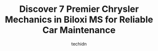 ---
layout: ampstory
image: https://images.unsplash.com/photo-1604755940773-d7d32c4e43e1?ixlib=rb-4.0.3&ixid=MnwxMjA3fDB8MHxwaG90by1wYWdlfHx8fGVufDB8fHx8&auto=format&fit=crop&w=640&h=853&q=80
author: techidn
featured: false
description: Looking for reliable and skilled Chrysler Mechanic in Biloxi MS, USA? Your search ends here with the 7 best Chrysler Mechanic in town. With their expertise and commitment to delivering excep
title: Discover 7 Premier Chrysler Mechanics in Biloxi MS for Reliable Car Maintenance
cover:
   title: Discover 7 Premier Chrysler Mechanics in Biloxi MS for Reliable Car Maintenance
   subtitle: Rickpate
   background: https://images.unsplash.com/photo-1604755940773-d7d32c4e43e1?ixlib=rb-4.0.3&ixid=MnwxMjA3fDB8MHxwaG90by1wYWdlfHx8fGVufDB8fHx8&auto=format&fit=crop&w=640&h=853&q=80

pages: 
 - layout: thirds
   top: <h1>#1 Firestone Complete Auto Care</h1>
   bottom: "<p>Went for an oil change. The guy talked me into changing to synthetical oil which I did. My car started shaking and driving roughly but now almost 2 months later I brought</p>"
   background: https://www.knot35.com/toplist/wp-content/uploads/2023/06/best-chrysler-mechanic-1-in-biloxi-ms-1685831285.jpeg
   backgroundblur: true
 - layout: thirds
   top: <h1>#2 Firestone Complete Auto Care</h1>
   bottom: "<p>887 Howard Ave, Biloxi, MS 39530, United States</p>"
   background: https://www.knot35.com/toplist/wp-content/uploads/2023/06/best-chrysler-mechanic-2-in-biloxi-ms-1685831286.jpeg
   cta:
      link: https://www.knot35.com/toplist/discover-7-premier-chrysler-mechanics-in-biloxi-ms-for-reliable-car-maintenance/
      text: Discover 7 Premier Chrysler Mechanics in Biloxi MS for Reliable Car Maintenance
 - layout: thirds
   top: <h1>#3 Joes Garage</h1>
   bottom: "<p>1811 Pass Rd, Biloxi, MS 39531, United States</p>"
   background: https://www.knot35.com/toplist/wp-content/uploads/2023/06/best-chrysler-mechanic-3-in-biloxi-ms-1685831286.jpeg
   cta:
      link: https://www.knot35.com/toplist/discover-7-premier-chrysler-mechanics-in-biloxi-ms-for-reliable-car-maintenance/
      text: Discover 7 Premier Chrysler Mechanics in Biloxi MS for Reliable Car Maintenance
 - layout: thirds
   top: <h1>#4 Goodyear Auto Service</h1>
   bottom: "<p>2585 Pass Rd, Biloxi, MS 39531, United States</p>"
   background: https://images.unsplash.com/photo-1615749413727-825b59a857b5?ixlib=rb-4.0.3&ixid=MnwxMjA3fDB8MHxwaG90by1wYWdlfHx8fGVufDB8fHx8&auto=format&fit=crop&w=640&h=853&q=80
   cta:
      link: https://www.knot35.com/toplist/discover-7-premier-chrysler-mechanics-in-biloxi-ms-for-reliable-car-maintenance/
      text: Discover 7 Premier Chrysler Mechanics in Biloxi MS for Reliable Car Maintenance
 - layout: thirds
   top: <h1>#5 Firestone Complete Auto Care</h1>
   bottom: "<p>405 Meadows Dr, Biloxi, MS 39534, United States</p>"
   background: https://images.unsplash.com/photo-1564951434112-64d74cc2a2d7?ixlib=rb-4.0.3&ixid=MnwxMjA3fDB8MHxwaG90by1wYWdlfHx8fGVufDB8fHx8&auto=format&fit=crop&w=640&h=853&q=80
   cta:
      link: https://www.knot35.com/toplist/discover-7-premier-chrysler-mechanics-in-biloxi-ms-for-reliable-car-maintenance/
      text: Discover 7 Premier Chrysler Mechanics in Biloxi MS for Reliable Car Maintenance
 - layout: thirds
   top: <h1>#6 Worrell Automotive Service</h1>
   bottom: "<p>910 Cedar Lake Rd, Biloxi, MS 39532, United States</p>"
   background: https://images.unsplash.com/photo-1620421680010-0766ff230392?ixlib=rb-4.0.3&ixid=MnwxMjA3fDB8MHxwaG90by1wYWdlfHx8fGVufDB8fHx8&auto=format&fit=crop&w=640&h=853&q=80
   cta:
      link: https://www.knot35.com/toplist/discover-7-premier-chrysler-mechanics-in-biloxi-ms-for-reliable-car-maintenance/
      text: Discover 7 Premier Chrysler Mechanics in Biloxi MS for Reliable Car Maintenance
 - layout: thirds
   top: <h1>#7 Hammetts Auto Electric</h1>
   bottom: "<p>198 Main St, Biloxi, MS 39530, United States</p>"
   background: https://images.unsplash.com/photo-1613843873231-1447db182f97?ixlib=rb-4.0.3&ixid=MnwxMjA3fDB8MHxwaG90by1wYWdlfHx8fGVufDB8fHx8&auto=format&fit=crop&w=640&h=853&q=80
   cta:
      link: https://www.knot35.com/toplist/discover-7-premier-chrysler-mechanics-in-biloxi-ms-for-reliable-car-maintenance/
      text: Discover 7 Premier Chrysler Mechanics in Biloxi MS for Reliable Car Maintenance
 - layout: thirds
   middle: Continue reading...
   background: https://images.unsplash.com/photo-1549241520-425e3dfc01cb?ixlib=rb-4.0.3&ixid=MnwxMjA3fDB8MHxwaG90by1wYWdlfHx8fGVufDB8fHx8&auto=format&fit=crop&w=640&h=853&q=80
   cta:
      link: https://www.knot35.com/toplist/discover-7-premier-chrysler-mechanics-in-biloxi-ms-for-reliable-car-maintenance/
      text: Discover 7 Premier Chrysler Mechanics in Biloxi MS for Reliable Car Maintenance
      
---